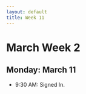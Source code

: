 ```yaml
---
layout: default
title: Week 11
---
```


# **March Week 2**
## **Monday: March 11**
- 9:30  AM: Signed In.
